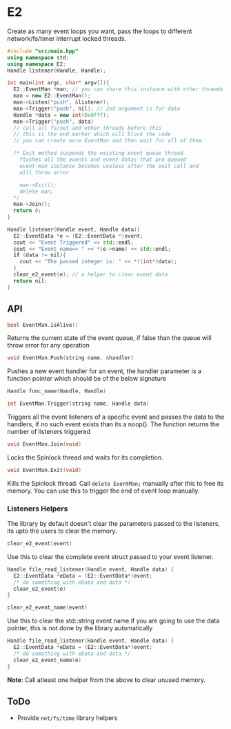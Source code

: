 # E2
Create as many event loops you want, pass the loops to different network/fs/timer interrupt locked threads.
```c++
#include "src/main.hpp"
using namespace std;
using namespace E2;
Handle listener(Handle, Handle);

int main(int argc, char* argv[]){
  E2::EventMan *man; // you can share this instance with other threads
  man = new E2::EventMan();
  man->Listen("push", &listener);
  man->Trigger("push", nil); // 2nd argument is for data
  Handle *data = new int(0x0fff);
  man->Trigger("push", data)
  // call all fs/net and other threads before this
  // this is the end marker which will block the code
  // you can create more EventMan and then wait for all of them

  /* Exit method suspends the existing event queue thread
    flushes all the events and event datas that are queued
    event-man instance becomes useless after the exit call and
    will throw error

    man->Exit();
    delete man;
  */
  man->Join();
  return 0;
}

Handle listener(Handle event, Handle data){
  E2::EventData *e = (E2::EventData *)event;
  cout << "Event Triggered" << std::endl;
  cout << "Event name=> " << *(e->name) << std::endl;
  if (data != nil){
    cout << "The passed integer is: " << *((int*)data);
  }
  clear_e2_event(e); // a helper to clear event data
  return nil;
}
```
## API
```c++ 
bool EventMan.isAlive()
```
Returns the current state of the event queue, if false than the queue will throw error for any operation


```c++ 
void EventMan.Push(string name, &handler)
```

Pushes a new event handler for an event, the handler parameter is a function pointer which should be of the below signature 
```c++
Handle func_name(Handle, Handle)
```


```c++
int EventMan.Trigger(string name, Handle data)
```
Triggers all the event listeners of a specific event and passes the data to the handlers, if no such event exists than its a noop(). The function returns the number of listeners triggered


```c++ 
void EventMan.Join(void)
```

Locks the Spinlock thread and waits for its completion.


```c++ 
void EventMan.Exit(void)
```
Kills the Spinlock thread. Call ```delete EventMan;``` manually after this to free its memory. You can use this to trigger the end of event loop manually.

### Listeners Helpers
The library by default doesn't clear the parameters passed to the listeners, its upto the users to clear the memory.
```c++
clear_e2_event(event)
```

Use this to clear the complete event struct passed to your event listener.
```c++
Handle file_read_listener(Handle event, Handle data) {
  E2::EventData *eData = (E2::EventData*)event;
  /* do something with eData and data */
  clear_e2_event(e)
}
```

```c++ 
clear_e2_event_name(event)
```

Use this to clear the std::string event name if you are going to use the data pointer, this is not done by the library automatically
```c++
Handle file_read_listener(Handle event, Handle data) {
  E2::EventData *eData = (E2::EventData*)event;
  /* do something with eData and data */
  clear_e2_event_name(e)
}
```

__Note__: Call atleast one helper from the above to clear unused memory.

## ToDo
- Provide ```net/fs/time``` library helpers